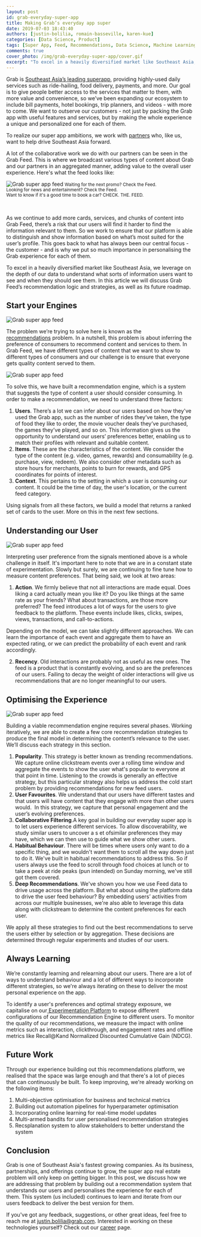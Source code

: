 ```yaml
---
layout: post
id: grab-everyday-super-app
title: Making Grab’s everyday app super
date: 2019-07-03 18:43:40
authors: [justin-bolilia, romain-basseville, karen-kue]
categories: [Data Science, Product]
tags: [Super App, Feed, Recommendations, Data Science, Machine Learning]
comments: true
cover_photo: /img/grab-everyday-super-app/cover.gif
excerpt: "To excel in a heavily diversified market like Southeast Asia, we leverage on the depth of our data to understand what sorts of information users want to see on our Feed and when they should see them. In this article we will discuss Grab Feed’s recommendation logic and strategies, as well as its future roadmap."
---
```


Grab is [Southeast Asia’s leading superapp](https://www.grab.com/sg/blog/welcome-to-our-everyday-super-app/), providing highly-used daily services such as ride-hailing, food delivery, payments, and more. Our goal is to give people better access to the services that matter to them, with more value and convenience, so we’ve been expanding our ecosystem to include bill payments, hotel bookings, trip planners, and videos - with more to come. We want to outserve our customers - not just by packing the Grab app with useful features and services, but by making the whole experience a unique and personalized one for each of them.

To realize our super app ambitions, we work with [partners](https://www.grab.com/sg/press/consumers-drivers/grab-introduces-four-new-services-in-singapore-in-its-super-app/) who, like us, want to help drive Southeast Asia forward.

A lot of the collaborative work we do with our partners can be seen in the Grab Feed. This is where we broadcast various types of content about Grab and our partners in an aggregated manner, adding value to the overall user experience. Here's what the feed looks like:

<div class="post-image-section">
  <img alt="Grab super app feed" src="/img/grab-everyday-super-app/image2.gif">
  <small class="post-image-caption">Waiting for the next promo? Check the Feed.<br/>Looking for news and entertainment? Check the Feed.<br/>Want to know if it's a good time to book a car? CHECK. THE. FEED.</small>
</div>
<p>&nbsp;</p>

As we continue to add more cards, services, and chunks of content into Grab Feed, there’s a risk that our users will find it harder to find the information relevant to them. So we work to ensure that our platform is able to distinguish and show information based on what’s most suited for the user’s profile. This goes back to what has always been our central focus - the customer - and is why we put so much importance in personalising the Grab experience for each of them.

To excel in a heavily diversified market like Southeast Asia, we leverage on the depth of our data to understand what sorts of information users want to see and when they should see them. In this article we will discuss Grab Feed’s recommendation logic and strategies, as well as its future roadmap.

Start your Engines
------------------

<div class="post-image-section">
  <img alt="Grab super app feed" src="/img/grab-everyday-super-app/image3.png">
</div>

The problem we’re trying to solve here is known as the [recommendations](https://en.wikipedia.org/wiki/Recommender_system) problem. In a nutshell, this problem is about inferring the preference of consumers to recommend content and services to them. In Grab Feed, we have different types of content that we want to show to different types of consumers and our challenge is to ensure that everyone gets quality content served to them.

<div class="post-image-section">
  <img alt="Grab super app feed" src="/img/grab-everyday-super-app/image4.gif">
</div>

To solve this, we have built a recommendation engine, which is a system that suggests the type of content a user should consider consuming. In order to make a recommendation, we need to understand three factors:

1.  **Users**. There’s a lot we can infer about our users based on how they've used the Grab app, such as the number of rides they’ve taken, the type of food they like to order, the movie voucher deals they’ve purchased, the games they’ve played, and so on.
    This information gives us the opportunity to understand our users’ preferences better, enabling us to match their profiles with relevant and suitable content.
2.  **Items**. These are the characteristics of the content. We consider the type of the content (e.g. video, games, rewards) and consumability (e.g. purchase, view, redeem). We also consider other metadata such as store hours for merchants, points to burn for rewards, and GPS coordinates for points of interest.
3.  **Context**. This pertains to the setting in which a user is consuming our content. It could be the time of day, the user's location, or the current feed category.

Using signals from all these factors, we build a model that returns a ranked set of cards to the user. More on this in the next few sections.


Understanding our User
----------------------

<div class="post-image-section">
  <img alt="Grab super app feed" src="/img/grab-everyday-super-app/image5.png">
</div>

Interpreting user preference from the signals mentioned above is a whole challenge in itself. It's important here to note that we are in a constant state of experimentation. Slowly but surely, we are continuing to fine tune how to measure content preferences. That being said, we look at two areas:

1.  **Action**. We firmly believe that not all interactions are made equal. Does liking a card actually mean you like it? Do you like things at the same rate as your friends? What about transactions, are those more preferred? The feed introduces a lot of ways for the users to give feedback to the platform. These events include likes, clicks, swipes, views, transactions, and call-to-actions.

Depending on the model, we can take slightly different approaches. We can learn the importance of each event and aggregate them to have an expected rating, or we can predict the probability of each event and rank accordingly.

2.  **Recency**. Old interactions are probably not as useful as new ones. The feed is a product that is constantly evolving, and so are the preferences of our users. Failing to decay the weight of older interactions will give us recommendations that are no longer meaningful to our users.

Optimising the Experience
-------------------------

<div class="post-image-section">
  <img alt="Grab super app feed" src="/img/grab-everyday-super-app/image1.png">
</div>

Building a viable recommendation engine requires several phases. Working iteratively, we are able to create a few core recommendation strategies to produce the final model in determining the content’s relevance to the user. We’ll discuss each strategy in this section.

1.  **Popularity**. This strategy is better known as trending recommendations. We capture online clickstream events over a rolling time window and aggregate the events to show the user what's popular to everyone at that point in time. Listening to the crowds is generally an effective strategy, but this particular strategy also helps us address the cold start problem by providing recommendations for new feed users.
2.  **User Favourites**. We understand that our users have different tastes and that users will have content that they engage with more than other users would.  In this strategy, we capture that personal engagement and the user’s evolving preferences.
3.  **Collaborative Filtering**.A key goal in building our everyday super app is to let users experience different services. To allow discoverability, we study similar users to uncover a s et ofsimilar preferences they may have, which we can then use to guide what we show other users.
4.  **Habitual Behaviour**. There will be times where users only want to do a specific thing, and we wouldn't want them to scroll all the way down just to do it. We've built in habitual recommendations to address this. So if users always use the feed to scroll through food choices at lunch or to take a peek at ride peaks (pun intended) on Sunday morning, we've still got them covered.
5.  **Deep Recommendations**. We've shown you how we use Feed data to drive usage across the platform. But what about using the platform data to drive the user feed behaviour? By embedding users’ activities from across our multiple businesses, we're also able to leverage this data along with clickstream to determine the content preferences for each user.

We apply all these strategies to find out the best recommendations to serve the users either by selection or by aggregation. These decisions are determined through regular experiments and studies of our users.

Always Learning
---------------

We’re constantly learning and relearning about our users. There are a lot of ways to understand behaviour and a lot of different ways to incorporate different strategies, so we're always iterating on these to deliver the most personal experience on the app.

To identify a user's preferences and optimal strategy exposure, we capitalise on our[ Experimentation Platform](https://engineering.grab.com/building-grab-s-experimentation-platform) to expose different configurations of our Recommendation Engine to different users. To monitor the quality of our recommendations, we measure the impact with online metrics such as interaction, clickthrough, and engagement rates and offline metrics like Recall@Kand Normalized Discounted Cumulative Gain (NDCG).

Future Work
-----------

Through our experience building out this recommendations platform, we realised that the space was large enough and that there's a lot of pieces that can continuously be built. To keep improving, we're already working on the following items:

1.  Multi-objective optimisation for business and technical metrics
2.  Building out automation pipelines for hyperparameter optimisation
3.  Incorporating online learning for real-time model updates
4.  Multi-armed bandits for user personalised recommendation strategies
5.  Recsplanation system to allow stakeholders to better understand the system

Conclusion
----------

Grab is one of Southeast Asia's fastest growing companies. As its business, partnerships, and offerings continue to grow, the super app real estate problem will only keep on getting bigger. In this post, we discuss how we are addressing that problem by building out a recommendation system that understands our users and personalises the experience for each of them. This system (us included) continues to learn and iterate from our users feedback to deliver the best version for them.

If you've got any feedback, suggestions, or other great ideas, feel free to reach me at justin.bolilia@grab.com. Interested in working on these technologies yourself? Check out our [career](https://grab.careers/job-details/?id%3D72866c152804010108099fb6ea2fc56d) page.

